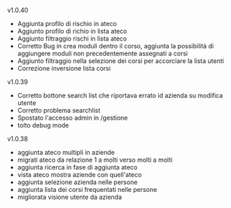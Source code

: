 
v1.0.40
- Aggiunta profilo di rischio in ateco
- Aggiunto profilo di richio in lista ateco
- Aggiunto filtraggio rischi in lista ateco
- Corretto Bug in crea moduli dentro il corso, aggiunta la possibilità di aggiungere moduli non precedentemente assegnati a corsi
- Aggiunto filtraggio nella selezione dei corsi per accorciare la lista utenti
- Correzione inversione lista corsi


v1.0.39
- Corretto bottone search list che riportava errato id azienda su modifica utente
- Corretto problema searchlist
- Spostato l'accesso admin in /gestione
- tolto debug mode


v1.0.38 
- aggiunta ateco multipli in aziende
- migrati ateco da relazione 1 a molti verso molti a molti
- aggiunta ricerca in fase di aggiunta ateco
- vista ateco mostra aziende con quell'ateco
- aggiunta selezione azienda nelle persone 
- aggiunta lista dei corsi frequentati nelle persone
- migliorata visione utente da azienda

